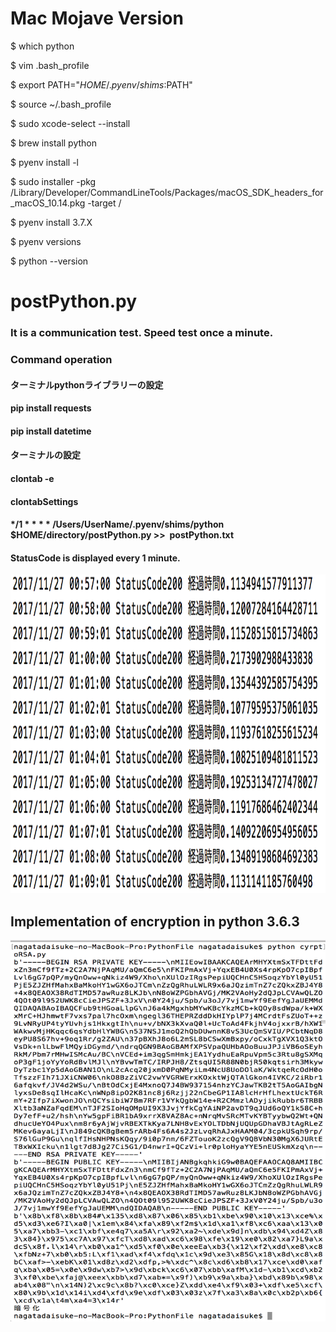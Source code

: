 # Mac Mojave Version

$ which python

$ vim .bash_profile

$ export PATH="$HOME/.pyenv/shims:$PATH"

$ source ~/.bash_profile

$ sudo xcode-select --install

$ brew install python

$ pyenv install -l

$ sudo installer -pkg /Library/Developer/CommandLineTools/Packages/macOS_SDK_headers_for_macOS_10.14.pkg -target /

$ pyenv install 3.7.X 

$ pyenv versions

$ python --version



#  postPython.py

### <p class="info"> It is a communication test. Speed test once a minute.</p>
### <p class="info"> Command operation </p>
#### <p class="info"> ターミナルpythonライブラリーの設定</p>
#### <p class="info"> pip install requests </p>
#### <p class="info"> pip install datetime </p>
#### <p class="info"> ターミナルの設定</p>
#### <p class="info"> clontab -e</p>

#### <p class="info"> clontabSettings</p>
#### <p class="info"> <p class="info"> */1 * * * * /Users/UserName/.pyenv/shims/python $HOME/directory/postPython.py >>   postPython.txt </p>


#### StatusCode is displayed every 1 minute.
<img src="https://github.com/daisukenagata/PythonFile/blob/master/crontabImage.png?raw=true" width="520px" height="510px">

## Implementation of encryption in python 3.6.3
<img src="https://github.com/daisukenagata/PythonFile/blob/master/スクリーンショット%202017-12-17%206.13.48.png?raw=true" width="520px" height="610px">
